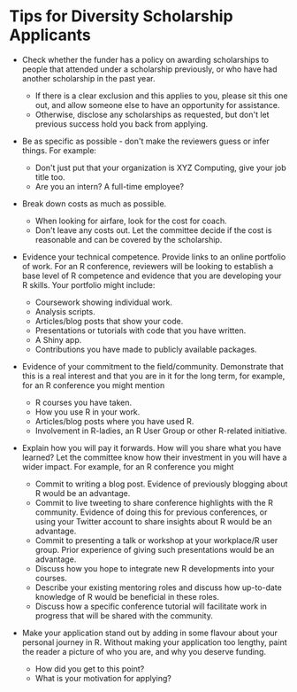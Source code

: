 # Tips for Diversity Scholarship Applicants

 - Check whether the funder has a policy on awarding scholarships to people that attended under a scholarship previously, or who have had another scholarship in the past year. 
 
     - If there is a clear exclusion and this applies to you, please sit this one out, and allow someone else to have an opportunity for assistance.
     - Otherwise, disclose any scholarships as requested, but don't let previous success hold you back from applying.

 - Be as specific as possible - don't make the reviewers guess or infer things. For example:
 
      - Don't just put that your organization is XYZ Computing, give your job title too. 
      - Are you an intern? A full-time employee?

 - Break down costs as much as possible. 
 
     - When looking for airfare, look for the cost for coach. 
     - Don't leave any costs out. Let the committee decide if the cost is reasonable and can be covered by the scholarship.
     
 - Evidence your technical competence. Provide links to an online portfolio of work. For an R conference, reviewers will be looking to establish a base level of R competence and evidence that you are developing your R skills. Your portfolio might include:
 
      - Coursework showing individual work.
      - Analysis scripts.
      - Articles/blog posts that show your code.
      - Presentations or tutorials with code that you have written.
      - A Shiny app. 
      - Contributions you have made to publicly available packages.
 
 - Evidence of your commitment to the field/community. Demonstrate that this is a real interest and that you are in it for the long term, for example, for an R conference you might mention
 
      - R courses you have taken.
      - How you use R in your work.
      - Articles/blog posts where you have used R.
      - Involvement in R-ladies, an R User Group or other R-related initiative.
 
 - Explain how you will pay it forwards. How will you share what you have learned? Let the committee know how their investment in you will have a wider impact. For example, for an R conference you might
 
     - Commit to writing a blog post. Evidence of previously blogging about R would be an advantage.
     - Commit to live tweeting to share conference highlights with the R community. Evidence of doing this for previous conferences, or using your Twitter account to share insights about R would be an advantage.
     - Commit to presenting a talk or workshop at your workplace/R user group. Prior experience of giving such presentations would be an advantage.
     - Discuss how you hope to integrate new R developments into your courses.
     - Describe your existing mentoring roles and discuss how up-to-date knowledge of R would be beneficial in these roles.
     - Discuss how a specific conference tutorial will facilitate work in progress that will be shared with the community.
     
- Make your application stand out by adding in some flavour about your personal journey in R. Without making your application too lengthy, paint the reader a picture of who you are, and why you deserve funding.      
    
    - How did you get to this point? 
    - What is your motivation for applying? 
